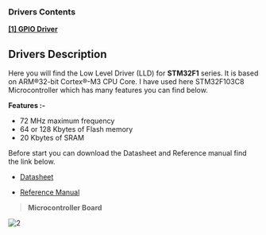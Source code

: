 


### Drivers Contents


[**\[1\] GPIO Driver**](https://github.com/mustakim300/STM32F103C8-Divers/tree/main/GPIO_Driver)


## Drivers Description

Here you will find the Low Level Driver (LLD) for  **STM32F1**  series. It is based on ARM®32-bit Cortex®-M3 CPU Core.
I have used here STM32F103C8 Microcontroller which has many features you can find below.

**Features :-**

- 72 MHz maximum frequency
- 64 or 128 Kbytes of Flash memory
- 20 Kbytes of SRAM

Before start you can download the Datasheet and Reference manual find the link below.
- [Datasheet](https://www.st.com/en/microcontrollers-microprocessors/stm32f103c8.html#:~:text=The%20STM32F103xx%20medium-density%20performance,peripherals%20connected%20to%20two%20APB)

- [Reference Manual](https://www.st.com/resource/en/reference_manual/cd00171190-stm32f101xx-stm32f102xx-stm32f103xx-stm32f105xx-and-stm32f107xx-advanced-arm-based-32-bit-mcus-stmicroelectronics.pdf)

   

>  **Microcontroller Board**

![2](https://user-images.githubusercontent.com/68029648/184496998-b66533e2-bcc4-41b8-80e2-3e748a75eef7.jpg)

